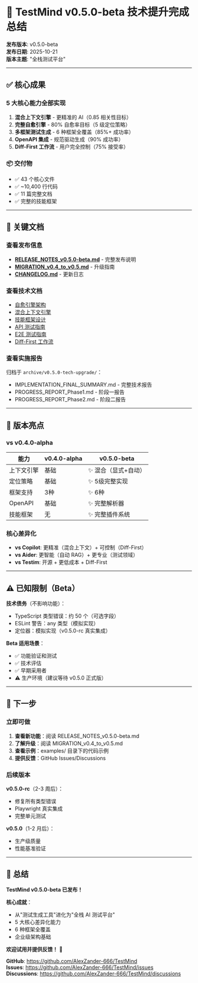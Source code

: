 # 🎊 TestMind v0.5.0-beta 技术提升完成总结

**发布版本**: v0.5.0-beta  
**发布日期**: 2025-10-21  
**版本主题**: "全栈测试平台"

---

## ✅ 核心成果

### 5 大核心能力全部实现

1. **混合上下文引擎** - 更精准的 AI（0.85 相关性目标）
2. **完整自愈引擎** - 80% 自愈率目标（5 级定位策略）
3. **多框架测试生成** - 6 种框架全覆盖（85%+ 成功率）
4. **OpenAPI 集成** - 规范驱动生成（90% 成功率）
5. **Diff-First 工作流** - 用户完全控制（75% 接受率）

### 📦 交付物

- ✅ 43 个核心文件
- ✅ ~10,400 行代码
- ✅ 11 篇完整文档
- ✅ 完整的技能框架

---

## 📁 关键文档

### 查看发布信息

- **[RELEASE_NOTES_v0.5.0-beta.md](./RELEASE_NOTES_v0.5.0-beta.md)** - 完整发布说明
- **[MIGRATION_v0.4_to_v0.5.md](./MIGRATION_v0.4_to_v0.5.md)** - 升级指南
- **[CHANGELOG.md](./CHANGELOG.md)** - 更新日志

### 查看技术文档

- [自愈引擎架构](./docs/architecture/self-healing-engine.md)
- [混合上下文引擎](./docs/architecture/hybrid-context-engine.md)
- [技能框架设计](./docs/architecture/skill-framework.md)
- [API 测试指南](./docs/guides/api-testing-guide.md)
- [E2E 测试指南](./docs/guides/e2e-testing-guide.md)
- [Diff-First 工作流](./docs/guides/diff-first-workflow.md)

### 查看实施报告

归档于 `archive/v0.5.0-tech-upgrade/`：
- IMPLEMENTATION_FINAL_SUMMARY.md - 完整技术报告
- PROGRESS_REPORT_Phase1.md - 阶段一报告
- PROGRESS_REPORT_Phase2.md - 阶段二报告

---

## 🎯 版本亮点

### vs v0.4.0-alpha

| 能力 | v0.4.0-alpha | v0.5.0-beta |
|------|-------------|------------|
| 上下文引擎 | 基础 | ✨ 混合（显式+自动） |
| 定位策略 | 基础 | ✨ 5级完整实现 |
| 框架支持 | 3种 | ✨ 6种 |
| OpenAPI | 基础 | ✨ 完整解析器 |
| 技能框架 | 无 | ✨ 完整插件系统 |

### 核心差异化

- **vs Copilot**: 更精准（混合上下文）+ 可控制（Diff-First）
- **vs Aider**: 更智能（自动 RAG）+ 更专业（测试领域）
- **vs Testim**: 开源 + 更低成本 + Diff-First

---

## ⚠️ 已知限制（Beta）

**技术债务**（不影响功能）：
- TypeScript 类型错误：约 50 个（可选字段）
- ESLint 警告：any 类型（模拟实现）
- 定位器：模拟实现（v0.5.0-rc 真实集成）

**Beta 适用场景**：
- ✅ 功能验证和测试
- ✅ 技术评估
- ✅ 早期采用者
- ⚠️ 生产环境（建议等待 v0.5.0 正式版）

---

## 🚀 下一步

### 立即可做

1. **查看新功能**：阅读 RELEASE_NOTES_v0.5.0-beta.md
2. **了解升级**：阅读 MIGRATION_v0.4_to_v0.5.md
3. **查看示例**：examples/ 目录下的代码示例
4. **提供反馈**：GitHub Issues/Discussions

### 后续版本

**v0.5.0-rc**（2-3 周后）：
- 修复所有类型错误
- Playwright 真实集成
- 完整单元测试

**v0.5.0**（1-2 月后）：
- 生产级质量
- 性能基准验证

---

## 🎉 总结

**TestMind v0.5.0-beta 已发布！**

**核心成就**：
- 从"测试生成工具"进化为"全栈 AI 测试平台"
- 5 大核心差异化能力
- 6 种框架全覆盖
- 企业级架构基础

**欢迎试用并提供反馈！** 🚀

**GitHub**: https://github.com/AlexZander-666/TestMind  
**Issues**: https://github.com/AlexZander-666/TestMind/issues  
**Discussions**: https://github.com/AlexZander-666/TestMind/discussions
